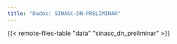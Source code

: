 ```yaml
---
title: "Dados: SINASC-DN-PRELIMINAR"
---
```


{{< remote-files-table "data" "sinasc_dn_preliminar" >}}
